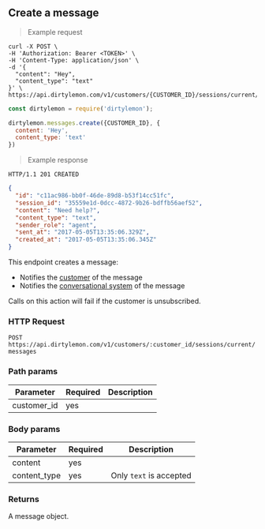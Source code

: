 ## Create a message

> Example request

```shell
curl -X POST \
-H 'Authorization: Bearer <TOKEN>' \
-H 'Content-Type: application/json' \
-d '{
  "content": "Hey",
  "content_type": "text"
}' \
https://api.dirtylemon.com/v1/customers/{CUSTOMER_ID}/sessions/current/messages
```

```javascript
const dirtylemon = require('dirtylemon');

dirtylemon.messages.create({CUSTOMER_ID}, {
  content: 'Hey',
  content_type: 'text'
})
```

> Example response

```http
HTTP/1.1 201 CREATED
```

```json
{
  "id": "c11ac986-bb0f-46de-89d8-b53f14cc51fc",
  "session_id": "35559e1d-0dcc-4872-9b26-bdffb56aef52",
  "content": "Need help?",
  "content_type": "text",
  "sender_role": "agent",
  "sent_at": "2017-05-05T13:35:06.329Z",
  "created_at": "2017-05-05T13:35:06.345Z"
}
```

This endpoint creates a message:

- Notifies the [customer](#customers) of the message
- Notifies the [conversational system](...) of the message

<aside class="notice">
  Calls on this action will fail if the customer is unsubscribed.
</aside>

### HTTP Request

`POST https://api.dirtylemon.com/v1/customers/:customer_id/sessions/current/messages`

### Path params

| Parameter | Required | Description |
| --------- | -------- | ------------|
| customer_id | yes |  |

### Body params

| Parameter | Required | Description |
| --------- | -------- | ------------|
| content | yes |  |
| content_type | yes | Only `text` is accepted |

### Returns

A message object.
